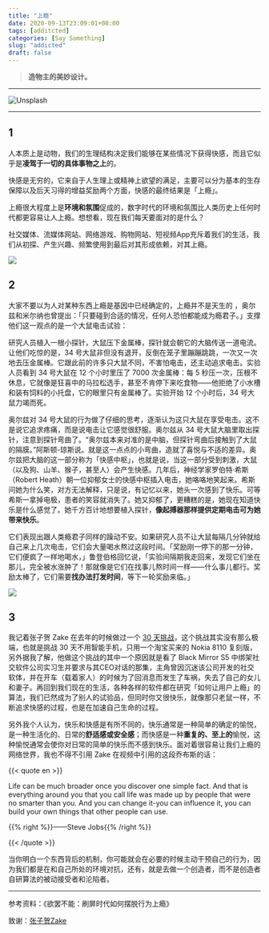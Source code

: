 ```yaml
---
title: "上瘾"
date: 2020-09-13T23:09:01+08:00
tags: [additcted]
categories: [Say Something]
slug: "addicted"
draft: false
---
```


> **造物主的美妙设计。**

---

![](https://dawnblog-1300625500.cos.ap-guangzhou.myqcloud.com/images/20200913231903.jpg "Unsplash")

---

## 1

人本质上是动物，我们的生理结构决定我们能够在某些情况下获得快感，而且它似乎是**凌驾于一切的具体事物之上**的。

快感是无穷的，它来自于人生理上或精神上欲望的满足，主要可以分为基本的生存保障以及后天习得的增益奖励两个方面，快感的最终结果是「上瘾」。

上瘾很大程度上是**环境和氛围**促成的，数字时代的环境和氛围比人类历史上任何时代都更容易让人上瘾。想想看，现在我们每天要面对的是什么？

社交媒体、流媒体网站、网络游戏、购物网站、短视频App充斥着我们的生活，我们从初探、产生兴趣、频繁使用到最后对其形成依赖，对其上瘾。

![](https://dawnblog-1300625500.cos.ap-guangzhou.myqcloud.com/images/20200913231902.jpg)

## 2

大家不要以为人对某种东西上瘾是基因中已经确定的，上瘾并不是天生的 ，奥尔兹和米尔纳也曾提出：「只要碰到合适的情况，任何人恐怕都能成为瘾君子。」支撑他们这一观点的是一个大鼠电击试验：

研究人员植入一根小探针，大鼠压下金属棒，探针就会朝它的大脑传送一道电流。让他们吃惊的是，34 号大鼠非但没有退开，反倒在笼子里蹦蹦跳跳，一次又一次地去压金属棒。它跟此前的许多只大鼠不同，不害怕电击，还主动追求电击。实验人员看到 34 号大鼠在 12 个小时里压了 7000 次金属棒：每 5 秒压一次，压根不休息，它就像是狂喜中的马拉松选手，甚至不肯停下来吃食物——他拒绝了小水槽和装有饲料的小托盘，它的眼里只有金属棒了。实验开始 12 个小时后，34 号大鼠力竭而死。

奥尔兹对 34 号大鼠的行为做了仔细的思考，逐渐认为这只大鼠在享受电击。这不是说它追求疼痛，而是说电击让它感觉很舒服。奥尔兹从 34 号大鼠大脑里取出探针，注意到探针弯曲了。“奥尔兹本来对准的是中脑，但探针弯曲后接触到了大鼠的隔膜。”阿斯顿-琼斯说。就是这一点点的小弯曲，造就了喜悦与不适的差异。奥尔兹把大脑的这一部分称为「快感中枢」，也就是说，当这一部分受到刺激，大鼠（以及狗、山羊、猴子，甚至人）会产生快感。几年后，神经学家罗伯特·希斯（Robert Heath）朝一位抑郁女士的快感中枢插入电击，她咯咯地笑起来。希斯问她为什么笑，对方无法解释，只是说，有记忆以来，她头一次感到了快乐。可等希斯一拿掉电极，患者的笑容就消失了。她又抑郁了，更糟糕的是，她现在知道快乐是什么感觉了。她千方百计地想要植入探针，**像起搏器那样提供定期电击可为她带来快乐**。

它们表现出跟人类瘾君子同样的躁动不安。如果研究人员不让大鼠每隔几分钟就给自己来上几次电击，它们会大量喝水熬过这段时间。「奖励刚一停下的那一分钟，它们便疯了一样地喝水，」鲁登伯格回忆说，「实验间隔期我走回来，发现它们坐在那儿，完全被水涨肿了！那就像是它们在找事儿熬时间一样——什么事儿都行。奖励太棒了，它们需要**找办法打发时间**，等下一轮奖励来临。」

![](https://dawnblog-1300625500.cos.ap-guangzhou.myqcloud.com/images/20200913231901.jpg)

## 3

我记着张子贺 Zake 在去年的时候做过一个 [30 天挑战](https://www.bilibili.com/video/BV1GJ411P7dB/)，这个挑战其实没有那么极端，也就是挑战 30 天不用智能手机，只用一个淘宝买来的 Nokia 8110 复刻版，另外据我了解，他做这个挑战的其中一个原因就是看了 Black Mirror S5 中绑架社交软件公司实习生并要求与其CEO对话的那集，主角曾因沉迷该公司开发的社交软体，并在开车（载着家人）的时候为了回消息而发生了车祸，失去了自己的女儿和妻子。再回到我们现在的生活，各种各样的软件都在研究「如何让用户上瘾」的算法，我们已然成为了别人的试验品，但同时你又很快乐，就像那只老鼠一样，不断追求快感的过程，也是在加速自己生命的过程。

另外我个人认为，快乐和快感是有所不同的，快乐通常是一种简单的确定的愉悦，是一种生活化的、日常的**舒适感或安全感**；而快感是一种**重复的、至上的**愉悦，这种愉悦通常会使你对日常的简单的快乐而不感到快乐。面对着很容易让我们上瘾的网络世界，我也不得不引用 Zake 在视频中引用的这段乔布斯的话：

{{< quote en >}} 

Life can be much broader once you discover one simple fact. And that is everything around you that you call life was made up by people that were no smarter than you. And you can change it-you can influence it, you can build your own things that other people can use. 

{{% right %}}——Steve Jobs{{% /right %}}

{{< /quote >}}

当你明白一个东西背后的机制，你可能就会在必要的时候主动干预自己的行为，因为我们都是在和自己所处的环境对抗，还有，就是去做一个创造者，而不是创造者自研算法的被动接受者和沦陷者。

---

参考资料：《欲罢不能：刷屏时代如何摆脱行为上瘾》

致谢：[张子贺Zake](https://space.bilibili.com/89944567/video)
